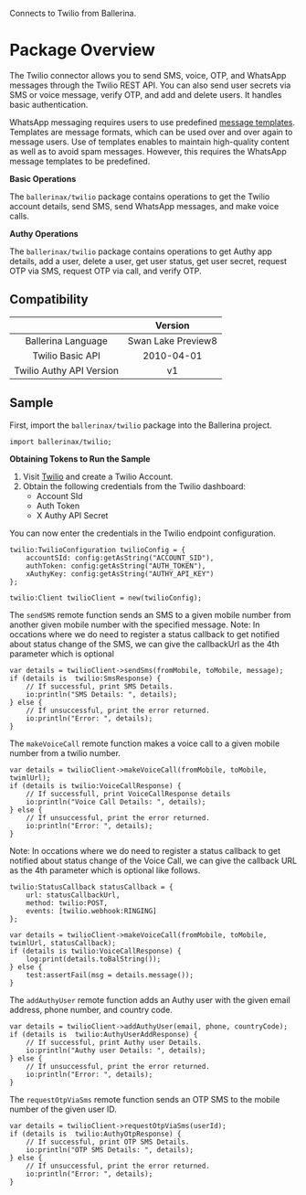 Connects to Twilio from Ballerina. 

# Package Overview

The Twilio connector allows you to send SMS, voice, OTP, and WhatsApp messages through the Twilio REST API. You can also send user secrets via SMS or voice message, verify OTP, and add and delete users. It handles basic authentication.

WhatsApp messaging requires users to use predefined [message templates](https://www.twilio.com/docs/sms/whatsapp/tutorial/send-whatsapp-notification-messages-templates). Templates are message formats, which can be used over and over again to message users. Use of templates enables to maintain high-quality content as well as to avoid spam messages. However, this requires the WhatsApp message templates to be predefined.

**Basic Operations**

The `ballerinax/twilio` package contains operations to get the Twilio account details, send SMS, send WhatsApp messages, and make voice calls.

**Authy Operations**

The `ballerinax/twilio` package contains operations to get Authy app details, add a user, delete a user, get user status, get user secret, request OTP via SMS, request OTP via call, and verify OTP.

## Compatibility

|                          |    Version         |
|:------------------------:|:------------------:|
| Ballerina Language       | Swan Lake Preview8 |
| Twilio Basic API         | 2010-04-01         |
| Twilio Authy API Version | v1                 |

## Sample
First, import the `ballerinax/twilio` package into the Ballerina project.
```ballerina
import ballerinax/twilio;
```

**Obtaining Tokens to Run the Sample**

1. Visit [Twilio](https://www.twilio.com/) and create a Twilio Account.
2. Obtain the following credentials from the Twilio dashboard:
    * Account SId
    * Auth Token
    * X Authy API Secret

You can now enter the credentials in the Twilio endpoint configuration.
```ballerina
twilio:TwilioConfiguration twilioConfig = {
    accountSId: config:getAsString("ACCOUNT_SID"),
    authToken: config:getAsString("AUTH_TOKEN"),
    xAuthyKey: config:getAsString("AUTHY_API_KEY")
};

twilio:Client twilioClient = new(twilioConfig);
```

The `sendSMS` remote function sends an SMS to a given mobile number from another given mobile number with the specified message.
Note: In occations where we do need to register a status callback to get notified about status change of the SMS, we can give the callbackUrl as the 4th parameter which is optional
```ballerina
var details = twilioClient->sendSms(fromMobile, toMobile, message);
if (details is  twilio:SmsResponse) {
    // If successful, print SMS Details.
    io:println("SMS Details: ", details);
} else {
    // If unsuccessful, print the error returned.
    io:println("Error: ", details);
}
```

The `makeVoiceCall` remote function makes a voice call to a given mobile number from a twilio number.
```ballerina
var details = twilioClient->makeVoiceCall(fromMobile, toMobile, twimlUrl);
if (details is twilio:VoiceCallResponse) {
    // If successfull, print VoiceCallResponse details
    io:println("Voice Call Details: ", details);
} else {
    // If unsuccessful, print the error returned.
    io:println("Error: ", details);
}
```
Note: In occations where we do need to register a status callback to get notified about status change of the Voice Call, we can give the callback URL as the 4th parameter which is optional like follows.
```ballerina
twilio:StatusCallback statusCallback = {
    url: statusCallbackUrl,
    method: twilio:POST,
    events: [twilio.webhook:RINGING]
};

var details = twilioClient->makeVoiceCall(fromMobile, toMobile, twimlUrl, statusCallback);
if (details is twilio:VoiceCallResponse) {
    log:print(details.toBalString());
} else {
    test:assertFail(msg = details.message());
}
```

The `addAuthyUser` remote function adds an Authy user with the given email address, phone number, and country code.
```ballerina
var details = twilioClient->addAuthyUser(email, phone, countryCode);
if (details is  twilio:AuthyUserAddResponse) {
    // If successful, print Authy user Details.
    io:println("Authy user Details: ", details);
} else {
    // If unsuccessful, print the error returned.
    io:println("Error: ", details);
}
```

The `requestOtpViaSms` remote function sends an OTP SMS to the mobile number of the given user ID.
```ballerina
var details = twilioClient->requestOtpViaSms(userId);
if (details is  twilio:AuthyOtpResponse) {
    // If successful, print OTP SMS Details.
    io:println("OTP SMS Details: ", details);
} else {
    // If unsuccessful, print the error returned.
    io:println("Error: ", details);
}
```

